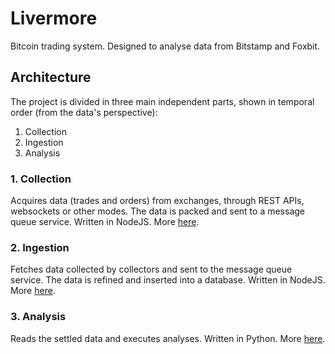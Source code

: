 # Livermore

Bitcoin trading system. Designed to analyse data from Bitstamp and Foxbit.

## Architecture

The project is divided in three main independent parts, shown in temporal order (from the data's perspective):

1. Collection
2. Ingestion
3. Analysis

### 1. Collection

Acquires data (trades and orders) from exchanges, through REST APIs, websockets or other modes. The data is packed and sent to a message queue service. Written in NodeJS. More [here](collection/).

### 2. Ingestion

Fetches data collected by collectors and sent to the message queue service. The data is refined and inserted into a database. Written in NodeJS. More [here](ingestion/).

### 3. Analysis

Reads the settled data and executes analyses. Written in Python. More [here](analysis/).
